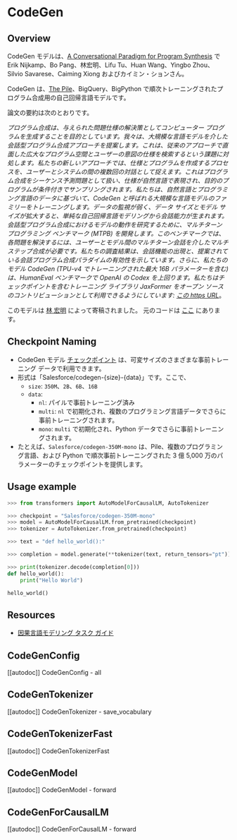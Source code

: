 <!--Copyright 2022 The HuggingFace Team. All rights reserved.

Licensed under the Apache License, Version 2.0 (the "License"); you may not use this file except in compliance with
the License. You may obtain a copy of the License at

http://www.apache.org/licenses/LICENSE-2.0

Unless required by applicable law or agreed to in writing, software distributed under the License is distributed on
an "AS IS" BASIS, WITHOUT WARRANTIES OR CONDITIONS OF ANY KIND, either express or implied. See the License for the
specific language governing permissions and limitations under the License.

⚠️ Note that this file is in Markdown but contain specific syntax for our doc-builder (similar to MDX) that may not be
rendered properly in your Markdown viewer.

-->

# CodeGen

## Overview


CodeGen モデルは、[A Conversational Paradigm for Program Synthesis](https://arxiv.org/abs/2203.13474) で Erik Nijkamp、Bo Pang、林宏明、Lifu Tu、Huan Wang、Yingbo Zhou、Silvio Savarese、Caiming Xiong およびカイミン・ションさん。

CodeGen は、[The Pile](https://pile.eleuther.ai/)、BigQuery、BigPython で順次トレーニングされたプログラム合成用の自己回帰言語モデルです。

論文の要約は次のとおりです。

*プログラム合成は、与えられた問題仕様の解決策としてコンピューター プログラムを生成することを目的としています。我々は、大規模な言語モデルを介した会話型プログラム合成アプローチを提案します。これは、従来のアプローチで直面した広大なプログラム空間とユーザーの意図の仕様を検索するという課題に対処します。私たちの新しいアプローチでは、仕様とプログラムを作成するプロセスを、ユーザーとシステムの間の複数回の対話として捉えます。これはプログラム合成をシーケンス予測問題として扱い、仕様が自然言語で表現され、目的のプログラムが条件付きでサンプリングされます。私たちは、自然言語とプログラミング言語のデータに基づいて、CodeGen と呼ばれる大規模な言語モデルのファミリーをトレーニングします。データの監視が弱く、データ サイズとモデル サイズが拡大すると、単純な自己回帰言語モデリングから会話能力が生まれます。会話型プログラム合成におけるモデルの動作を研究するために、マルチターン プログラミング ベンチマーク (MTPB) を開発します。このベンチマークでは、各問題を解決するには、ユーザーとモデル間のマルチターン会話を介したマルチステップ合成が必要です。私たちの調査結果は、会話機能の出現と、提案されている会話プログラム合成パラダイムの有効性を示しています。さらに、私たちのモデル CodeGen (TPU-v4 でトレーニングされた最大 16B パラメーターを含む) は、HumanEval ベンチマークで OpenAI の Codex を上回ります。私たちはチェックポイントを含むトレーニング ライブラリ JaxFormer をオープン ソースのコントリビューションとして利用できるようにしています: [この https URL](https://github.com/salesforce/codegen)*。

このモデルは [林 宏明](https://hf-mirror.com/rooa) によって寄稿されました。
元のコードは [ここ](https://github.com/salesforce/codegen) にあります。

## Checkpoint Naming

* CodeGen モデル [チェックポイント](https://hf-mirror.com/models?other=codegen) は、可変サイズのさまざまな事前トレーニング データで利用できます。
* 形式は「Salesforce/codegen-{size}-{data}」です。ここで、
  * `size`: `350M`、`2B`、`6B`、`16B`
  * `data`:
    * `nl`: パイルで事前トレーニング済み
    * `multi`: `nl` で初期化され、複数のプログラミング言語データでさらに事前トレーニングされます。
    * `mono`: `multi` で初期化され、Python データでさらに事前トレーニングされます。
* たとえば、`Salesforce/codegen-350M-mono` は、Pile、複数のプログラミング言語、および Python で順次事前トレーニングされた 3 億 5,000 万のパラメーターのチェックポイントを提供します。

## Usage example

```python
>>> from transformers import AutoModelForCausalLM, AutoTokenizer

>>> checkpoint = "Salesforce/codegen-350M-mono"
>>> model = AutoModelForCausalLM.from_pretrained(checkpoint)
>>> tokenizer = AutoTokenizer.from_pretrained(checkpoint)

>>> text = "def hello_world():"

>>> completion = model.generate(**tokenizer(text, return_tensors="pt"))

>>> print(tokenizer.decode(completion[0]))
def hello_world():
    print("Hello World")

hello_world()
```

## Resources

- [因果言語モデリング タスク ガイド](../tasks/language_modeling)

## CodeGenConfig

[[autodoc]] CodeGenConfig
    - all

## CodeGenTokenizer

[[autodoc]] CodeGenTokenizer
    - save_vocabulary

## CodeGenTokenizerFast

[[autodoc]] CodeGenTokenizerFast

## CodeGenModel

[[autodoc]] CodeGenModel
    - forward

## CodeGenForCausalLM

[[autodoc]] CodeGenForCausalLM
    - forward

